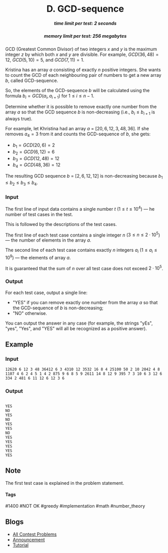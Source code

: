 <h1 style='text-align: center;'> D. GCD-sequence</h1>

<h5 style='text-align: center;'>time limit per test: 2 seconds</h5>
<h5 style='text-align: center;'>memory limit per test: 256 megabytes</h5>

GCD (Greatest Common Divisor) of two integers $x$ and $y$ is the maximum integer $z$ by which both $x$ and $y$ are divisible. For example, $GCD(36, 48) = 12$, $GCD(5, 10) = 5$, and $GCD(7,11) = 1$.

Kristina has an array $a$ consisting of exactly $n$ positive integers. She wants to count the GCD of each neighbouring pair of numbers to get a new array $b$, called GCD-sequence. 

So, the elements of the GCD-sequence $b$ will be calculated using the formula $b_i = GCD(a_i, a_{i + 1})$ for $1 \le i \le n - 1$.

Determine whether it is possible to remove exactly one number from the array $a$ so that the GCD sequence $b$ is non-decreasing (i.e., $b_i \le b_{i+1}$ is always true).

For example, let Khristina had an array $a$ = [$20, 6, 12, 3, 48, 36$]. If she removes $a_4 = 3$ from it and counts the GCD-sequence of $b$, she gets:

* $b_1 = GCD(20, 6) = 2$
* $b_2 = GCD(6, 12) = 6$
* $b_3 = GCD(12, 48) = 12$
* $b_4 = GCD(48, 36) = 12$

 The resulting GCD sequence $b$ = [$2,6,12,12$] is non-decreasing because $b_1 \le b_2 \le b_3 \le b_4$.
### Input

The first line of input data contains a single number $t$ ($1 \le t \le 10^4$) — he number of test cases in the test.

This is followed by the descriptions of the test cases.

The first line of each test case contains a single integer $n$ ($3 \le n \le 2 \cdot 10^5$) — the number of elements in the array $a$.

The second line of each test case contains exactly $n$ integers $a_i$ ($1 \le a_i \le 10^9$) — the elements of array $a$.

It is guaranteed that the sum of $n$ over all test case does not exceed $2 \cdot 10^5$.

### Output

For each test case, output a single line: 

* "YES" if you can remove exactly one number from the array $a$ so that the GCD-sequence of $b$ is non-decreasing;
* "NO" otherwise.

You can output the answer in any case (for example, the strings "yEs", "yes", "Yes", and "YES" will all be recognized as a positive answer).

## Example

### Input


```text
12620 6 12 3 48 36412 6 3 4310 12 3532 16 8 4 25100 50 2 10 2042 4 8 1107 4 6 2 4 5 1 4 2 875 9 6 8 5 9 2611 14 8 12 9 395 7 3 10 6 3 12 6 334 2 481 6 11 12 6 12 3 6
```
### Output

```text

YES
NO
YES
NO
YES
YES
NO
YES
YES
YES
YES
YES

```
## Note

The first test case is explained in the problem statement.



#### Tags 

#1400 #NOT OK #greedy #implementation #math #number_theory 

## Blogs
- [All Contest Problems](../Codeforces_Round_950_(Div._3).md)
- [Announcement](../blogs/Announcement.md)
- [Tutorial](../blogs/Tutorial.md)
